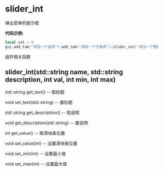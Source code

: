 # slider_int

弹出菜单的提示框

**代码示例:**
```lua
local val = 0
gui.add_tab("添加一个选项"):add_tab("添加一个子选项"):slider_int("添加一个整数滑块条", "滑块条的提示", val, 0, 100)

```

组件相关函数

## slider_int(std::string name, std::string description, int val, int min, int max)
std::string get_text() -- 取标题 

void set_text(std::string)  -- 置标题 

std::string get_description() -- 取说明 

void get_description(std::string) -- 置说明 

int get_value()  -- 取滑块条位置 

void set_value(int)  -- 设置滑块条位置 

void set_min(int)  -- 设置最小值 

void set_max(int)  -- 设置最大值 
